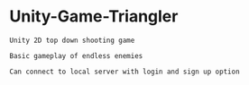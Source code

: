 # Unity-Game-Triangler

	Unity 2D top down shooting game
	
	Basic gameplay of endless enemies
	
	Can connect to local server with login and sign up option
